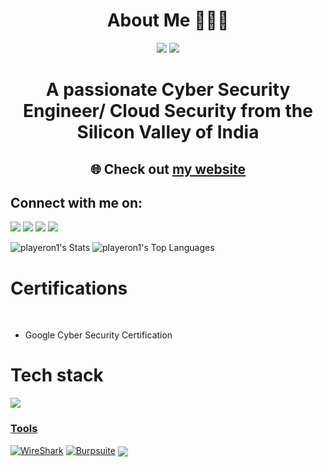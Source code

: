 <h1 align="center"><b>About Me 👨🏻‍💻</b></h1>
<p align="center"><img src = "https://img.shields.io/badge/Cyber%20Security%20Passionate%20-%20Cyber%20Security?style=for-the-badge&color=%23FFFF"> <img src = "https://img.shields.io/badge/Cloud%20Computing%20-%20Cloud%20Computing?style=for-the-badge&logoColor=%230000&logoSize=300px&labelColor=%230000&color=%23FFFF"/></p>

<h1 align="center" font-size=2vi><b>A passionate Cyber Security Engineer/ Cloud Security from the Silicon Valley of India</b></h1>
<h2 align="center" font-size=2vi>🌐 Check out <a href="https://krish-shah-umber.vercel.app/">my website</a> </h2>
<p>
  <h2 align="left"><b>Connect with me on:</b></h2>
<p>
  <a href = ""></a><img src="https://skillicons.dev/icons?i=discord"/> 
  <a href="krishnimeshshah@gmail.com target = "blank""></a><img src="https://skillicons.dev/icons?i=gmail" /> 
  <a href = "https://x.com/krish_shah10"></a><img src="https://skillicons.dev/icons?i=twitter" /> 
  <a href = "https://www.linkedin.com/in/krish-shah-cybersecurity/details/skills/"></a><img src="https://skillicons.dev/icons?i=linkedin" />
</p>

</p>

![playeron1's Stats](https://github-readme-stats.vercel.app/api?username=playeron1&theme=gotham&show_icons=true&hide_border=true&count_private=true)
![playeron1's Top Languages](https://github-readme-stats.vercel.app/api/top-langs/?username=playeron1&theme=gotham&show_icons=true&hide_border=true&layout=compact)

<h1 align="left"><b>Certifications</b></h1><br>

- Google Cyber Security Certification


<h1 align="left"><b>Tech stack</b></h1>

<p align="left">
  <a href="https://skillicons.dev">
    <img src="https://skillicons.dev/icons?i=html,css,tailwindcss,js,nodejs,java,python,github,git,notion,obsidian,linux,ubuntu,vscode,vercel,kali,windows" />
    <h3>Tools</h3>
    <a href='https://github.com/shivamkapasia0' target="_blank"><img alt='WireShark' src='https://img.shields.io/badge/Wireshark-100000?style=for-the-badge&logo=WireShark&logoColor=004DE5&labelColor=FEFEFF&color=008FFD'/></a>
    <a href='https://github.com/shivamkapasia0' target="_blank"><img alt='Burpsuite' src='https://img.shields.io/badge/Burpsuite-100000?style=for-the-badge&logo=Burpsuite&logoColor=FE5E01&labelColor=FEFCFD&color=FEA201'/></a>
    <img align="center" src = "https://leetcard.jacoblin.cool/krishnshah2003?border=0&radius=20&font=Montserrat">
  </a>
  
</p>
















